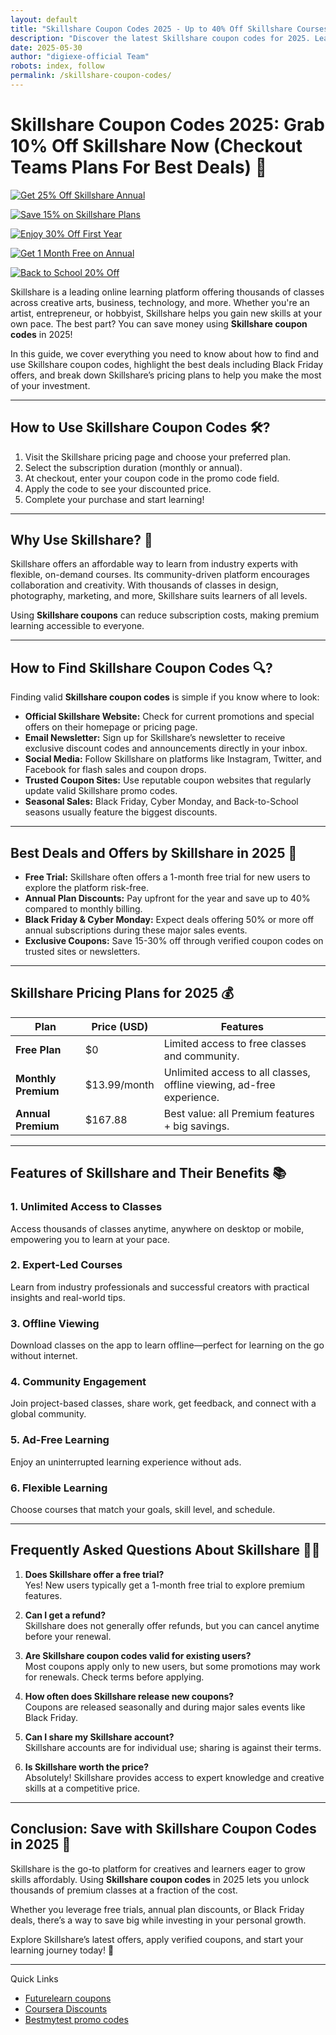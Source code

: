 ```yaml
---
layout: default
title: "Skillshare Coupon Codes 2025 - Up to 40% Off Skillshare Courses"
description: "Discover the latest Skillshare coupon codes for 2025. Learn how to find, use, and save big on Skillshare subscriptions and unlock unlimited creative classes."
date: 2025-05-30
author: "digiexe-official Team"
robots: index, follow
permalink: /skillshare-coupon-codes/
---
```


# Skillshare Coupon Codes 2025: Grab 10% Off Skillshare Now (Checkout Teams Plans For Best Deals) 🎨

[![Get 25% Off Skillshare Annual](https://img.shields.io/badge/Get%2025%25%20Off-Skillshare%20Annual-brightgreen?style=for-the-badge)](https://www.skillshare.com?coupon=SKILL25)

[![Save 15% on Skillshare Plans](https://img.shields.io/badge/Save%2015%25-Skillshare%20Plans-blue?style=for-the-badge)](https://www.skillshare.com?coupon=LEARN15)

[![Enjoy 30% Off First Year](https://img.shields.io/badge/Enjoy%2030%25%20Off-Skillshare%20First%20Year-orange?style=for-the-badge)](https://www.skillshare.com?coupon=CREATIVE30)

[![Get 1 Month Free on Annual](https://img.shields.io/badge/Get%201%20Month%20Free-Skillshare%20Annual-purple?style=for-the-badge)](https://www.skillshare.com?coupon=FREEMONTH)

[![Back to School 20% Off](https://img.shields.io/badge/Back%20to%20School%2020%25%20Off-Skillshare-red?style=for-the-badge)](https://www.skillshare.com?coupon=BACK2SCHOOL20)

Skillshare is a leading online learning platform offering thousands of classes across creative arts, business, 
technology, and more. Whether you're an artist, entrepreneur, or hobbyist, Skillshare helps you gain new skills at your own pace. The best part? You can save money using **Skillshare coupon codes** in 2025!

In this guide, we cover everything you need to know about how to find and use Skillshare coupon codes, 
highlight the best deals including Black Friday offers, and break down Skillshare’s pricing plans to help you make the most of your investment.

---

## How to Use Skillshare Coupon Codes 🛠️?

1. Visit the Skillshare pricing page and choose your preferred plan.
2. Select the subscription duration (monthly or annual).
3. At checkout, enter your coupon code in the promo code field.
4. Apply the code to see your discounted price.
5. Complete your purchase and start learning!

---

## Why Use Skillshare? 🌟

Skillshare offers an affordable way to learn from industry experts with flexible, on-demand courses. Its community-driven platform encourages collaboration and creativity. With thousands of classes in design, photography, marketing, and more, Skillshare suits learners of all levels.

Using **Skillshare coupons** can reduce subscription costs, making premium learning accessible to everyone.

---

## How to Find Skillshare Coupon Codes 🔍?

Finding valid **Skillshare coupon codes** is simple if you know where to look:

- **Official Skillshare Website:** Check for current promotions and special offers on their homepage or pricing page.
- **Email Newsletter:** Sign up for Skillshare’s newsletter to receive exclusive discount codes and announcements directly in your inbox.
- **Social Media:** Follow Skillshare on platforms like Instagram, Twitter, and Facebook for flash sales and coupon drops.
- **Trusted Coupon Sites:** Use reputable coupon websites that regularly update valid Skillshare promo codes.
- **Seasonal Sales:** Black Friday, Cyber Monday, and Back-to-School seasons usually feature the biggest discounts.

---



## Best Deals and Offers by Skillshare in 2025 🎉

- **Free Trial:** Skillshare often offers a 1-month free trial for new users to explore the platform risk-free.
- **Annual Plan Discounts:** Pay upfront for the year and save up to 40% compared to monthly billing.
- **Black Friday & Cyber Monday:** Expect deals offering 50% or more off annual subscriptions during these major sales events.
- **Exclusive Coupons:** Save 15-30% off through verified coupon codes on trusted sites or newsletters.

---

## Skillshare Pricing Plans for 2025 💰

| Plan                | Price (USD)              | Features                                      |
|---------------------|-------------------------|-----------------------------------------------|
| **Free Plan**       | $0                      | Limited access to free classes and community. |
| **Monthly Premium** | $13.99/month               | Unlimited access to all classes, offline viewing, ad-free experience. |
| **Annual Premium**  | $167.88 | Best value: all Premium features + big savings.|

---

## Features of Skillshare and Their Benefits 📚

### 1. Unlimited Access to Classes  
Access thousands of classes anytime, anywhere on desktop or mobile, empowering you to learn at your pace.

### 2. Expert-Led Courses  
Learn from industry professionals and successful creators with practical insights and real-world tips.

### 3. Offline Viewing  
Download classes on the app to learn offline—perfect for learning on the go without internet.

### 4. Community Engagement  
Join project-based classes, share work, get feedback, and connect with a global community.

### 5. Ad-Free Learning  
Enjoy an uninterrupted learning experience without ads.

### 6. Flexible Learning  
Choose courses that match your goals, skill level, and schedule.

---

## Frequently Asked Questions About Skillshare 🙋‍♀️

1. **Does Skillshare offer a free trial?**  
   Yes! New users typically get a 1-month free trial to explore premium features.

2. **Can I get a refund?**  
   Skillshare does not generally offer refunds, but you can cancel anytime before your renewal.

3. **Are Skillshare coupon codes valid for existing users?**  
   Most coupons apply only to new users, but some promotions may work for renewals. Check terms before applying.

4. **How often does Skillshare release new coupons?**  
   Coupons are released seasonally and during major sales events like Black Friday.

5. **Can I share my Skillshare account?**  
   Skillshare accounts are for individual use; sharing is against their terms.

6. **Is Skillshare worth the price?**  
   Absolutely! Skillshare provides access to expert knowledge and creative skills at a competitive price.

---

## Conclusion: Save with Skillshare Coupon Codes in 2025 🎯

Skillshare is the go-to platform for creatives and learners eager to grow skills affordably. 
Using **Skillshare coupon codes** in 2025 lets you unlock thousands of premium classes at a fraction of the cost. 

Whether you leverage free trials, annual plan discounts, or Black Friday deals, there’s a way to save big while investing in your personal growth.

Explore Skillshare’s latest offers, apply verified coupons, and start your learning journey today! 🚀

---
Quick Links

- [Futurelearn coupons](https://rankloud.github.io/ibcs/futurelearn-coupon-codes/)
- [Coursera Discounts](https://rankloud.github.io/ibcs/coursera-coupon-codes/)
- [Bestmytest promo codes](https://rankloud.github.io/ibcs/bestmytest-coupon-codes/)

